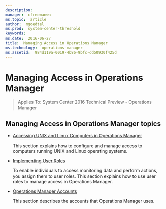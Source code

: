 ```yaml
---
description:  
manager:  cfreemanwa
ms.topic:  article
author:  mgoedtel
ms.prod:  system-center-threshold
keywords:  
ms.date:  2016-06-27
title:  Managing Access in Operations Manager
ms.technology:  operations-manager
ms.assetid:  984d119a-0019-4b86-9bfc-dd50930f425d
---
```




# Managing Access in Operations Manager

>Applies To: System Center 2016 Technical Preview - Operations Manager


## Managing Access in Operations Manager topics

-   [Accessing UNIX and Linux Computers in Operations Manager](https://technet.microsoft.com/library/hh212886%28v=sc.12%29.aspx)

    This section explains how to configure and manage access to computers running UNIX and Linux operating systems.

-   [Implementing User Roles](https://technet.microsoft.com/library/hh230728%28v=sc.12%29.aspx)

    To enable individuals to access monitoring data and perform actions, you assign them to user roles. This section explains how to use user roles to manage access in Operations Manager.

-   [Operations Manager Accounts](https://technet.microsoft.com/library/hh212808%28v=sc.16%29.aspx)

    This section describes the accounts that Operations Manager uses.



